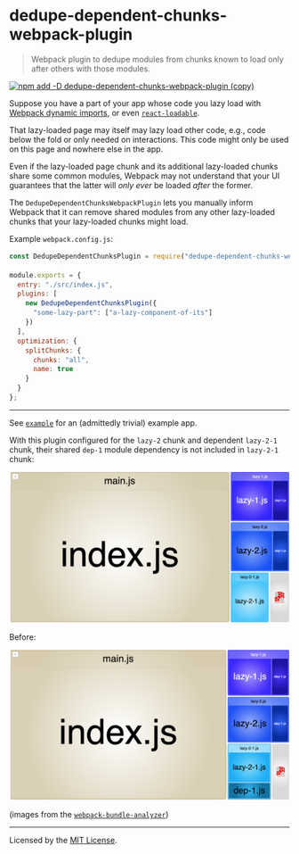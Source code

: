 # dedupe-dependent-chunks-webpack-plugin

> Webpack plugin to dedupe modules from chunks known to load only after others with those modules.

[![npm add -D dedupe-dependent-chunks-webpack-plugin (copy)](https://copyhaste.com/i?t=npm%20add%20-D%20dedupe-dependent-chunks-webpack-plugin)](https://copyhaste.com/c?t=npm%20add%20-D%20dedupe-dependent-chunks-webpack-plugin "npm add -D dedupe-dependent-chunks-webpack-plugin (copy)")

Suppose you have a part of your app whose code you lazy load with [Webpack dynamic imports](https://webpack.js.org/guides/code-splitting/#dynamic-imports),
or even [`react-loadable`](https://github.com/jamiebuilds/react-loadable).

That lazy-loaded page may itself may lazy load other code,
e.g., code below the fold or only needed on interactions.
This code might only be used on this page and nowhere else in the app.

Even if the lazy-loaded page chunk and its additional lazy-loaded chunks share some common modules,
Webpack may not understand that your UI guarantees that the latter will _only ever_ be loaded _after_ the former.

The `DedupeDependentChunksWebpackPlugin` lets you manually inform Webpack that it can remove shared modules
from any other lazy-loaded chunks that your lazy-loaded chunks might load.

Example `webpack.config.js`:

```js
const DedupeDependentChunksPlugin = require("dedupe-dependent-chunks-webpack-plugin");

module.exports = {
  entry: "./src/index.js",
  plugins: [
    new DedupeDependentChunksPlugin({
      "some-lazy-part": ["a-lazy-component-of-its"]
    })
  ],
  optimization: {
    splitChunks: {
      chunks: "all",
      name: true
    }
  }
};
```

---

See [`example`](./example) for an (admittedly trivial) example app.

With this plugin configured for the `lazy-2` chunk and dependent `lazy-2-1` chunk,
their shared `dep-1` module dependency is not included in `lazy-2-1` chunk:

![](./example/img/after.png)

Before:

![](./example/img/before.png)

(images from the [`webpack-bundle-analyzer`](https://github.com/webpack-contrib/webpack-bundle-analyzer))

---

Licensed by the [MIT License](./LICENSE).
